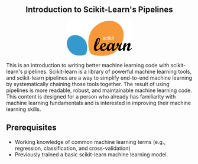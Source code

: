 <center><h2>Introduction to Scikit-Learn's Pipelines</h2></center>

<center><img src="images/1200px-Scikit_learn_logo_small.svg.png" width="35%"/></center>

This is an introduction to writing better machine learning code with scikit-learn's pipelines. Scikit-learn is a library of powerful machine learning tools, and scikit-learn pipelines are a way to simplify end-to-end machine learning by systematically chaining those tools together. The result of using pipelines is more readable, robust, and maintainable machine learning code. This content is designed for a person who already has familiarity with machine learning fundamentals and is interested in improving their machine learning skills.

Prerequisites
------

- Working knowledge of common machine learning terms (e.g., regression, classification, and cross-validation)
- Previously trained a basic scikit-learn machine learning model.